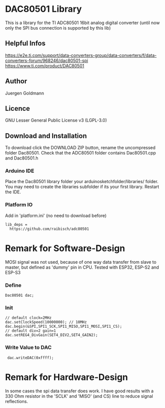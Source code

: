 #  DAC80501 Library

This is a library for the TI ADC80501 16bit analog digital converter
(until now only the SPI bus connection is supported by this lib)

## Helpful Infos
https://e2e.ti.com/support/data-converters-group/data-converters/f/data-converters-forum/968246/dac80501-spi
https://www.ti.com/product/DAC80501


## Author
Juergen Goldmann

## Licence
GNU Lesser General Public License v3 (LGPL-3.0)

## Download and Installation
To download click the DOWNLOAD ZIP button, rename the uncompressed folder Dac80501. Check that the ADC80501 folder contains Dac80501.cpp and Dac80501.h

### Arduino IDE
Place the Dac80501 library folder your arduinosketchfolder/libraries/ folder. You may need to create the libraries subfolder if its your first library. Restart the IDE.

### Platform IO
Add in 'platform.ini' (no need to download before)
```
lib_deps =
  https://github.com/raibisch/adc80501
```

# Remark for Software-Design 
MOSI signal was not used, because of one way data transfer from slave to master, but defined as 'dummy' pin in CPU.
Tested with ESP32, ESP-S2 and ESP-S3
### Define
```
Dac80501 dac;
```
### Init
```
// default clock=2MHz
dac.setClockSpeed(10000000); // 10MHz
dac.begin(&SPI,SPI1_SCK,SPI1_MISO,SPI1_MOSI,SPI1_CS);
// default div=2 gain=1
dac.setREG4_DivGain(SET4_DIV2,SET4_GAIN2);
``` 
### Write Value to DAC
```
 dac.writeDAC(0xffff);
``` 

# Remark for Hardware-Design
In some cases the spi data transfer does work. I have good results with a 330 Ohm resistor in the 'SCLK' and 'MISO' (and CS) line to reduce signal reflections.
